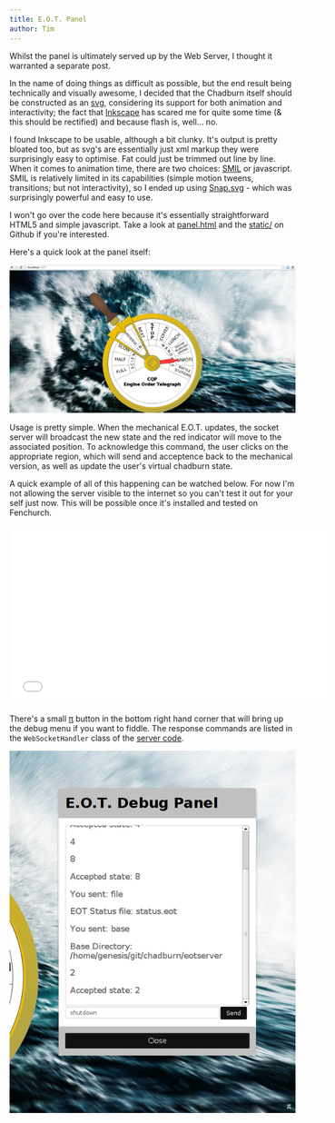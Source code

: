 ```yaml
---
title: E.O.T. Panel
author: Tim
---
```


Whilst the panel is ultimately served up by the Web Server, I thought it warranted a separate post.

In the name of doing things as difficult as possible, but the end result being technically and visually awesome, I decided that the Chadburn itself should be constructed as an [svg](http://en.wikipedia.org/wiki/Scalable_Vector_Graphics), considering its support for both animation and interactivity; the fact that [Inkscape](http://www.inkscape.org/en/) has scared me for quite some time (& this should be rectified) and because flash is, well... no.

I found Inkscape to be usable, although a bit clunky. It's output is pretty bloated too, but as svg's are essentially just xml markup they were surprisingly easy to optimise. Fat could just be trimmed out line by line. When it comes to animation time, there are two choices: [SMIL](http://en.wikipedia.org/wiki/Synchronized_Multimedia_Integration_Language) or javascript. SMIL is relatively limited in its capabilities (simple motion tweens, transitions; but not interactivity), so I ended up using [Snap.svg](http://snapsvg.io/) - which was surprisingly powerful and easy to use.  

I won't go over the code here because it's essentially straightforward HTML5 and simple javascript. Take a look at [panel.html](https://github.com/Libbum/Chadburn/blob/master/eotserver/panel.html) and the [static/](https://github.com/Libbum/Chadburn/tree/master/eotserver/static) on Github if you're interested.

Here's a quick look at the panel itself:

![Dynamically scaling awesome and waves to make you feel like you're actually controlling a ship.](/images/eotpanel.png)

Usage is pretty simple. When the mechanical E.O.T. updates, the socket server will broadcast the new state and the red indicator will move to the associated position. To acknowledge this command, the user clicks on the appropriate region, which will send and acceptence back to the mechanical version, as well as update the user's virtual chadburn state.

A quick example of all of this happening can be watched below. For now I'm not allowing the server visible to the internet so you can't test it out for your self just now. This will be possible once it's installed and tested on Fenchurch.

<iframe class="youtube" width="560" height="315" src="//www.youtube.com/embed/XEiyiv0jKXQ" frameborder="0" allowfullscreen></iframe><br>

There's a small [π](http://blog.timesunion.com/tech/files/2010/03/mozartsghost.png) button in the bottom right hand corner that will bring up the debug menu if you want to fiddle. The response commands are listed in the `WebSocketHandler` class of the [server code](/projects/chadburn/2013-12-27-Web-Server.html#code).

![Such power](/images/eotdebug.png)
